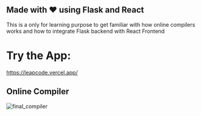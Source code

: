 ## Made with ❤️ using Flask and React
This is a only for learning purpose to get familiar with how online compilers works and how to integrate Flask backend with React Frontend

# Try the App:
https://leapcode.vercel.app/

## Online Compiler
![final_compiler](https://user-images.githubusercontent.com/51126350/204442175-b0e0b29f-cc0b-415b-abd7-76e7cbab044c.gif)
